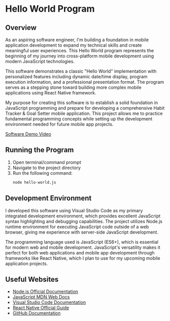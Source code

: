 # Hello World Program

## Overview

As an aspiring software engineer, I'm building a foundation in mobile application development to expand my technical skills and create meaningful user experiences. This Hello World program represents the beginning of my journey into cross-platform mobile development using modern JavaScript technologies.

This software demonstrates a classic "Hello World" implementation with personalized features including dynamic date/time display, program execution information, and a professional presentation format. The program serves as a stepping stone toward building more complex mobile applications using React Native framework.

My purpose for creating this software is to establish a solid foundation in JavaScript programming and prepare for developing a comprehensive Habit Tracker & Goal Setter mobile application. This project allows me to practice fundamental programming concepts while setting up the development environment needed for future mobile app projects.

[Software Demo Video](http://youtube.link.goes.here)

## Running the Program
1. Open terminal/command prompt
2. Navigate to the project directory
3. Run the following command:
   ```bash
   node hello-world.js
   ```

## Development Environment

I developed this software using Visual Studio Code as my primary integrated development environment, which provides excellent JavaScript syntax highlighting and debugging capabilities. The project utilizes Node.js runtime environment for executing JavaScript code outside of a web browser, giving me experience with server-side JavaScript development.

The programming language used is JavaScript (ES6+), which is essential for modern web and mobile development. JavaScript's versatility makes it perfect for both web applications and mobile app development through frameworks like React Native, which I plan to use for my upcoming mobile application projects.

## Useful Websites

* [Node.js Official Documentation](https://nodejs.org/en/docs/)
* [JavaScript MDN Web Docs](https://developer.mozilla.org/en-US/docs/Web/JavaScript)
* [Visual Studio Code Documentation](https://code.visualstudio.com/docs)
* [React Native Official Guide](https://reactnative.dev/docs/getting-started)
* [GitHub Documentation](https://docs.github.com/en)